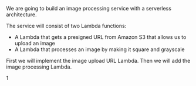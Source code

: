 We are going to build an image processing service with a serverless architecture.

The service will consist of two Lambda functions:
- A Lambda that gets a presigned URL from Amazon S3 that allows us to upload an image
- A Lambda that processes an image by making it square and grayscale

First we will implement the image upload URL Lambda. Then we will add the image processing Lambda.

1
